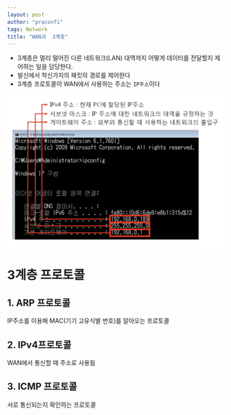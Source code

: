 ```yaml
---
layout: post
author: "praconfi"
tags: Network
title: "WAN과  3계층"
---
```


- 3계층은 멀리 떨어진 다른 네트워크(LAN) 대역까지 어떻게 데이터를 전달할지 제어하는 일을 담당한다.
- 발신에서 착신가지의 패킷의 경로를 제어한다
- 3계층 프로토콜이 WAN에서 사용하는 주소는 `IP주소`이다

![스크린샷 2022-04-08 오전 9.57.48.png](../assets/imgs/2021-04-13/WAN과3계층.png)

# 3계층 프로토콜

## 1. ARP 프로토콜

IP주소를 이용해 MAC(기기 고유식별 번호)를 알아오는 프로토콜

## 2. IPv4프로토콜

WAN에서 통신할 때 주소로 사용됨

## 3. ICMP 프로토콜

서로 통신되는지 확인하는 프로토콜